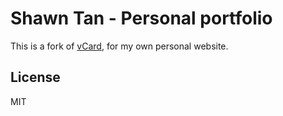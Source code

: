 # Shawn Tan - Personal portfolio

This is a fork of [vCard](https://github.com/codewithsadee/vcard-personal-portfolio), for my own personal website.

## License

MIT
